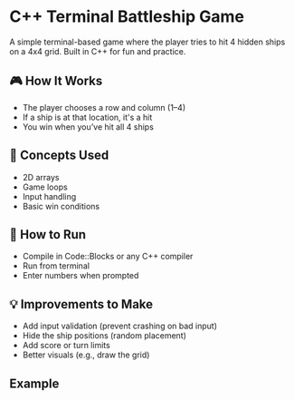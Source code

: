 # C++ Terminal Battleship Game

A simple terminal-based game where the player tries to hit 4 hidden ships on a 4x4 grid. Built in C++ for fun and practice.

## 🎮 How It Works
- The player chooses a row and column (1–4)
- If a ship is at that location, it's a hit
- You win when you’ve hit all 4 ships

## 🔧 Concepts Used
- 2D arrays
- Game loops
- Input handling
- Basic win conditions

## 🚀 How to Run
- Compile in Code::Blocks or any C++ compiler
- Run from terminal
- Enter numbers when prompted

## 💡 Improvements to Make
- Add input validation (prevent crashing on bad input)
- Hide the ship positions (random placement)
- Add score or turn limits
- Better visuals (e.g., draw the grid)

## Example
